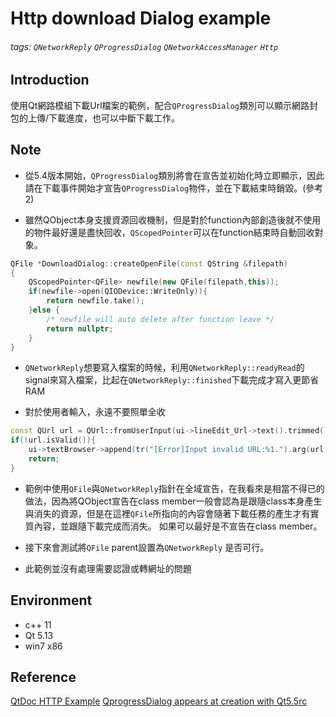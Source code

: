 # Http download Dialog example

###### tags: `QNetworkReply` `QProgressDialog` `QNetworkAccessManager` `Http`

## Introduction

使用Qt網路模組下載Url檔案的範例，配合`QProgressDialog`類別可以顯示網路封包的上傳/下載進度，也可以中斷下載工作。

## Note

- 從5.4版本開始，`QProgressDialog`類別將會在宣告並初始化時立即顯示，因此請在下載事件開始才宣告`QProgressDialog`物件，並在下載結束時銷毀。(參考2)

- 雖然QObject本身支援資源回收機制，但是對於function內部創造後就不使用的物件最好還是盡快回收，`QScopedPointer`可以在function結束時自動回收對象。

``` c++
QFile *DownloadDialog::createOpenFile(const QString &filepath)
{
    QScopedPointer<QFile> newfile(new QFile(filepath,this));
    if(newfile->open(QIODevice::WriteOnly)){
        return newfile.take();
    }else {
        /* newfile will auto delete after function leave */
        return nullptr;
    }
}
```

- `QNetworkReply`想要寫入檔案的時候，利用`QNetworkReply::readyRead`的signal來寫入檔案，比起在`QNetworkReply::finished`下載完成才寫入更節省RAM

- 對於使用者輸入，永遠不要照單全收

``` c++
const QUrl url = QUrl::fromUserInput(ui->lineEdit_Url->text().trimmed());
if(!url.isValid()){
    ui->textBrowser->append(tr("[Error]Input invalid URL:%1.").arg(url.toString()));
    return;
}
```

- 範例中使用`QFile`與`QNetworkReply`指針在全域宣告，在我看來是相當不得已的做法，因為將QObject宣告在class member一般會認為是跟隨class本身產生與消失的資源，但是在這裡`QFile`所指向的內容會隨著下載任務的產生才有實質內容，並跟隨下載完成而消失。
如果可以最好是不宣告在class member。

- 接下來會測試將`QFile` parent設置為`QNetworkReply` 是否可行。

- 此範例並沒有處理需要認證或轉網址的問題

## Environment

- c++ 11
- Qt 5.13
- win7 x86

## Reference

[QtDoc HTTP Example](https://doc.qt.io/qt-5/qtnetwork-http-example.html)
[QprogressDialog appears at creation with Qt5.5rc](https://bugreports.qt.io/browse/QTBUG-47042)
